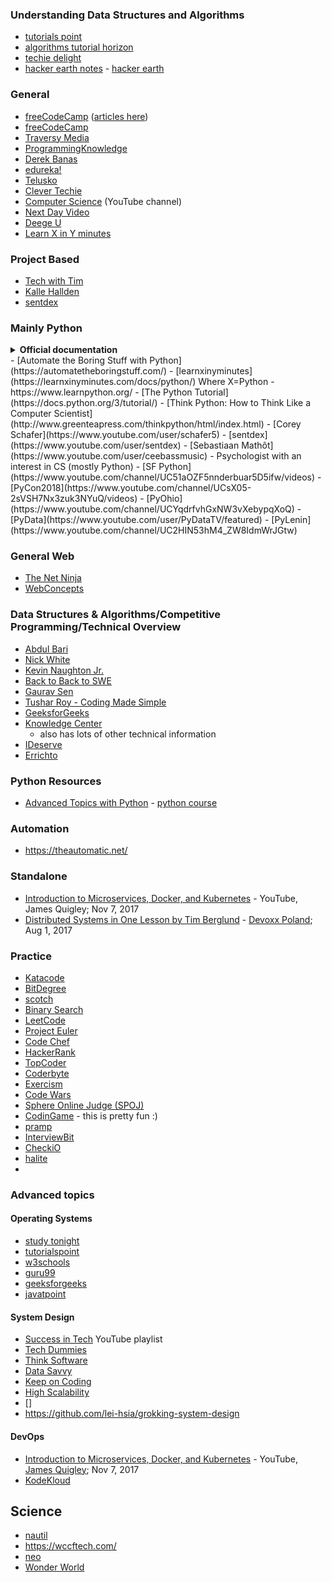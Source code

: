 ### Understanding Data Structures and Algorithms
- [tutorials point](https://www.tutorialspoint.com/data_structures_algorithms/index.htm)
- [algorithms tutorial horizon](https://algorithms.tutorialhorizon.com/site-map/)
- [techie delight](https://www.techiedelight.com/)
- [hacker earth notes](https://www.hackerearth.com/practice/notes/) - [hacker earth](https://www.hackerearth.com/practice/)

### General
- [freeCodeCamp](https://www.freecodecamp.org/learn/) ([articles here](https://www.freecodecamp.org/news/))
- [freeCodeCamp](https://www.youtube.com/channel/UC8butISFwT-Wl7EV0hUK0BQ)
- [Traversy Media](https://www.youtube.com/user/TechGuyWeb)
- [ProgrammingKnowledge](https://www.youtube.com/user/ProgrammingKnowledge)
- [Derek Banas](https://www.youtube.com/user/derekbanas)
- [edureka!](https://www.youtube.com/user/edurekaIN)
- [Telusko](https://www.youtube.com/user/javaboynavin/playlists)
- [Clever Techie](https://www.youtube.com/channel/UC1WxZFhq56xs1oxXH-XveSQ/videos)
- [Computer Science](https://www.youtube.com/channel/UCbmb5IoBtHZTpYZCDBOC1CA) (YouTube channel)
- [Next Day Video](https://www.youtube.com/user/NextDayVideo/videos)
- [Deege U](https://www.youtube.com/channel/UCBy9lNSc8YxE0ggzVQCby2g)
- [Learn X in Y minutes](https://learnxinyminutes.com/)

### Project Based
- [Tech with Tim](https://www.youtube.com/channel/UC4JX40jDee_tINbkjycV4Sg)
- [Kalle Hallden](https://www.youtube.com/channel/UCWr0mx597DnSGLFk1WfvSkQ)
- [sentdex](https://www.youtube.com/user/sentdex)

### Mainly Python
<details>
  <summary><b>Official documentation</b></summary>

- [python3 Beginner Tutorials](https://www.youtube.com/playlist?list=PL1A2CSdiySGJd0LJRRSwQZbPZaDP0q67j) - Playlist
- [Python Documentation](https://docs.python.org/3/)
- [The Python Standard Library](https://docs.python.org/3/library/index.html)
</details>
- [Automate the Boring Stuff with Python](https://automatetheboringstuff.com/)
- [learnxinyminutes](https://learnxinyminutes.com/docs/python/) Where X=Python
- https://www.learnpython.org/
- [The Python Tutorial](https://docs.python.org/3/tutorial/)
- [Think Python: How to Think Like a Computer Scientist](http://www.greenteapress.com/thinkpython/html/index.html)
- [Corey Schafer](https://www.youtube.com/user/schafer5)
- [sentdex](https://www.youtube.com/user/sentdex)
- [Sebastiaan Mathôt](https://www.youtube.com/user/ceebassmusic) - Psychologist with an interest in CS (mostly Python)
- [SF Python](https://www.youtube.com/channel/UC51aOZF5nnderbuar5D5ifw/videos)
- [PyCon2018](https://www.youtube.com/channel/UCsX05-2sVSH7Nx3zuk3NYuQ/videos)
- [PyOhio](https://www.youtube.com/channel/UCYqdrfvhGxNW3vXebypqXoQ)
- [PyData](https://www.youtube.com/user/PyDataTV/featured)
- [PyLenin](https://www.youtube.com/channel/UC2HIN53hM4_ZW8IdmWrJGtw)

### General Web
- [The Net Ninja](https://www.youtube.com/channel/UCW5YeuERMmlnqo4oq8vwUpg)
- [WebConcepts](https://www.youtube.com/user/jelledTV/videos)

### Data Structures & Algorithms/Competitive Programming/Technical Overview
- [Abdul Bari](https://www.youtube.com/channel/UCZCFT11CWBi3MHNlGf019nw/featured)
- [Nick White](https://www.youtube.com/channel/UC1fLEeYICmo3O9cUsqIi7HA)
- [Kevin Naughton Jr.](https://www.youtube.com/channel/UCKvwPt6BifPP54yzH99ff1g)
- [Back to Back to SWE](https://www.youtube.com/channel/UCmJz2DV1a3yfgrR7GqRtUUA)
- [Gaurav Sen](https://www.youtube.com/channel/UCRPMAqdtSgd0Ipeef7iFsKw)
- [Tushar Roy - Coding Made Simple](https://www.youtube.com/user/tusharroy2525/)
- [GeeksforGeeks](https://www.youtube.com/channel/UC0RhatS1pyxInC00YKjjBqQ)
- [Knowledge Center](https://www.youtube.com/channel/UCMn3_305DqmTylxJPFA8OJA)
  - also has lots of other technical information
- [IDeserve](https://www.youtube.com/channel/UCMNkvKnD3mo3Jj9eTwJllWw)
- [Errichto](https://www.youtube.com/channel/UCBr_Fu6q9iHYQCh13jmpbrg)

### Python Resources
- [Advanced Topics with Python](https://www.python-course.eu/advanced_topics.php) - [python course](https://www.python-course.eu/index.php)

### Automation
- https://theautomatic.net/

### Standalone
- [Introduction to Microservices, Docker, and Kubernetes](https://www.youtube.com/watch?v=1xo-0gCVhTU) - YouTube, James Quigley; Nov 7, 2017
- [Distributed Systems in One Lesson by Tim Berglund](https://www.youtube.com/watch?v=Y6Ev8GIlbxc) - [Devoxx Poland](https://www.youtube.com/channel/UCAu3kLPVR1KScr5BReBJTvg); Aug 1, 2017

### Practice
- [Katacode](https://www.katacoda.com/)
- [BitDegree](https://www.bitdegree.org/)
- [scotch](https://scotch.io/)
- [Binary Search](https://binarysearch.io/)
- [LeetCode](https://leetcode.com/)
- [Project Euler](https://projecteuler.net/)
- [Code Chef](https://www.codechef.com/)
- [HackerRank](https://www.hackerrank.com/)
- [TopCoder](https://www.topcoder.com/)
- [Coderbyte](https://www.coderbyte.com/)
- [Exercism](https://exercism.io/)
- [Code Wars](https://www.codewars.com/)
- [Sphere Online Judge (SPOJ)](https://www.spoj.com/)
- [CodinGame](https://www.codingame.com/servlet/urlinvite?u=3850863) - this is pretty fun :)
- [pramp](https://www.pramp.com/invt/mGZVJBAy4wuBrqPdLmA2)
- [InterviewBit](https://www.interviewbit.com/invite/dahbdf)
- [CheckiO](https://checkio.org/)
- [halite](https://halite.io/)
-


### Advanced topics
#### Operating Systems
- [study tonight](https://www.studytonight.com/operating-system/)
- [tutorialspoint](https://www.tutorialspoint.com/operating_system/os_quick_guide.htm)
- [w3schools](https://www.w3schools.in/operating-system-tutorial/intro/)
- [guru99](https://www.guru99.com/operating-system-tutorial.html)
- [geeksforgeeks](https://www.geeksforgeeks.org/operating-systems/)
- [javatpoint](https://www.javatpoint.com/os-tutorial)


#### System Design
- [Success in Tech](https://www.youtube.com/watch?v=0163cssUxLA&list=PLA8lYuzFlBqAy6dkZHj5VxUAaqr4vwrka) YouTube playlist
- [Tech Dummies](https://www.youtube.com/channel/UCn1XnDWhsLS5URXTi5wtFTA)
- [Think Software](https://www.youtube.com/channel/UCVa66dAkbs60_A0P52Yjj7Q)
- [Data Savvy](https://www.youtube.com/channel/UCoVVyUViJ3mfaEKVjAJSnVA)
- [Keep on Coding](https://www.youtube.com/channel/UCsLo154Krjwhoz8W00N8ItA)
- [High Scalability](http://highscalability.com/)
- []
- https://github.com/lei-hsia/grokking-system-design

#### DevOps
- [Introduction to Microservices, Docker, and Kubernetes](https://www.youtube.com/watch?v=1xo-0gCVhTU) - YouTube, [James Quigley](https://www.youtube.com/channel/UCBLK4r69Z_cRr087Jfvt0WQ); Nov 7, 2017
- [KodeKloud](https://www.youtube.com/channel/UCSWj8mqQCcrcBlXPi4ThRDQ)


## Science
- [nautil](http://nautil.us/)
- https://wccftech.com/
- [neo](https://www.youtube.com/channel/UCtYKe7-XbaDjpUwcU5x0bLg)
- [Wonder World](https://www.youtube.com/channel/UC0k173Oca1nPZurW2ITHlYw)
